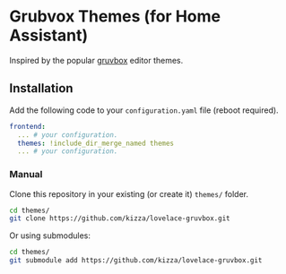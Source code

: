 # Grubvox Themes (for Home Assistant)

Inspired by the popular [gruvbox](https://github.com/morhetz/gruvbox) editor themes.

## Installation

Add the following code to your `configuration.yaml` file (reboot required).

```yaml
frontend:
  ... # your configuration.
  themes: !include_dir_merge_named themes
  ... # your configuration.
```

### Manual

Clone this repository in your existing (or create it) `themes/` folder.

```bash
cd themes/
git clone https://github.com/kizza/lovelace-gruvbox.git
```

Or using submodules:

```bash
cd themes/
git submodule add https://github.com/kizza/lovelace-gruvbox.git
```
